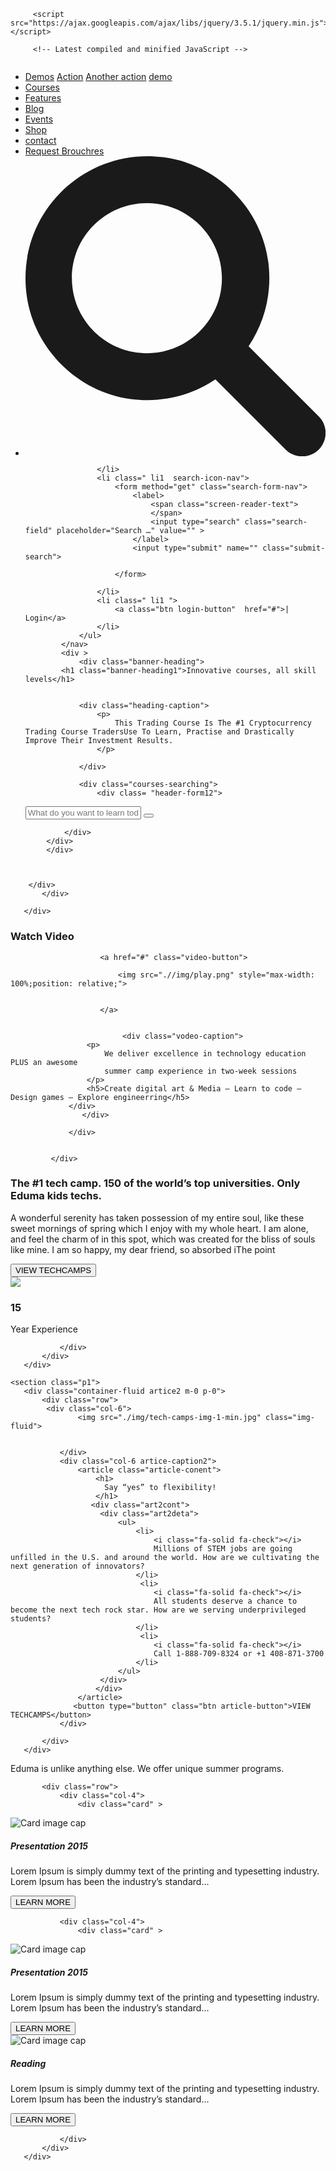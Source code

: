 <!DOCTYPE html>
<html>
<head>
	<meta charset="utf-8">
	<meta name="viewport" content="width=device-width, initial-scale=1">
	<title></title>
	<link rel="dns-prefetch" href="//fonts.googleapis.com">
    <link rel="dns-prefetch" href="//s.w.org">
    <link rel='dns-prefetch' href='//fonts.googleapis.com' />
    <link rel="stylesheet" href="https://cdnjs.cloudflare.com/ajax/libs/font-awesome/4.7.0/css/font-awesome.min.css">
    <link rel="preconnect" href="https://fonts.googleapis.com">
    <link rel="preconnect" href="https://fonts.gstatic.com" crossorigin>
    <link href="https://fonts.googleapis.com/css2?family=Lato:wght@300&family=Titillium+Web&display=swap"
        rel="stylesheet">
        <link href="/your-path-to-fontawesome/css/all.css" rel="stylesheet">
<link rel="stylesheet" href="https://cdnjs.cloudflare.com/ajax/libs/font-awesome/6.0.0-beta3/css/all.min.css" integrity="sha512-Fo3rlrZj/k7ujTnHg4CGR2D7kSs0v4LLanw2qksYuRlEzO+tcaEPQogQ0KaoGN26/zrn20ImR1DfuLWnOo7aBA==" crossorigin="anonymous" referrerpolicy="no-referrer" />
            <link rel="stylesheet" href="https://maxcdn.bootstrapcdn.com/bootstrap/4.0.0/css/bootstrap.min.css" integrity="sha384-Gn5384xqQ1aoWXA+058RXPxPg6fy4IWvTNh0E263XmFcJlSAwiGgFAW/dAiS6JXm" crossorigin="anonymous">

         <script src="https://ajax.googleapis.com/ajax/libs/jquery/3.5.1/jquery.min.js"></script>

         <!-- Latest compiled and minified JavaScript -->
<script src="https://maxcdn.bootstrapcdn.com/bootstrap/3.3.7/js/bootstrap.min.js" integrity="sha384-Tc5IQib027qvyjSMfHjOMaLkfuWVxZxUPnCJA7l2mCWNIpG9mGCD8wGNIcPD7Txa" crossorigin="anonymous"></script>

<link rel="stylesheet" href="https://cdnjs.cloudflare.com/ajax/libs/slick-carousel/1.9.0/slick-theme.min.css" integrity="sha512-17EgCFERpgZKcm0j0fEq1YCJuyAWdz9KUtv1EjVuaOz8pDnh/0nZxmU6BBXwaaxqoi9PQXnRWqlcDB027hgv9A==" crossorigin="anonymous" referrerpolicy="no-referrer" />

<link rel="stylesheet" href="https://cdnjs.cloudflare.com/ajax/libs/slick-carousel/1.9.0/slick.min.css" integrity="sha512-yHknP1/AwR+yx26cB1y0cjvQUMvEa2PFzt1c9LlS4pRQ5NOTZFWbhBig+X9G9eYW/8m0/4OXNx8pxJ6z57x0dw==" crossorigin="anonymous" referrerpolicy="no-referrer" />


<script> 
$(document).ready(function(){
  $("#burger").click(function(){
    $("nav ul").toggle("left");
  });
});
</script>



   <link rel="stylesheet" href="style.css">




</head>
<body>
	
   <section > 
       <div class="container-fluid m-0 p-0  background-banner"> 
            <nav >
                <div class="logo">
                    <img src="./img/logo-techcamp-white.webp" alt="">
                </div>
                <label for="" id="burger">
                    <div class="container" onclick="myFunction(this)">
                         <div class="bar1"></div>
                         <div class="bar2"></div>
                         <div class="bar3"></div>
                       </div>
                </label>
                <ul class="options">
                    <li class=" li1  dropdown">
                        <a class="btn" href="#" class="Active">Demos</a>
                        <span class="dropdown-content">
                            <a class="dropdown-item" href="#">Action</a>
                            <a class="dropdown-item" href="#">Another action</a>
                            <a class="dropdown-item" href="#">demo</a>
                        </span>
                    </li>
                    <li class=" li1 ">
                        <a class="btn"   href="#">Courses</a>
                    </li>
                    <li class=" li1 ">
                        <a class="btn"  href="#">Features</a>
                    </li >
                    <li class=" li1 ">
                        <a class="btn"   href="#">Blog</a>
                    </li>
                    <li class=" li1 ">
                        <a class="btn"  href="#">Events</a>
                    </li>
                    <li class=" li1 ">
                        <a class="btn"  href="#">Shop</a>
                    </li>
                    <li class=" li1 ">
                        <a class="btn"  href="#">contact</a>
                    </li>
                    <li class=" li1 ">
                        <a class="btn1"  href="#">Request Brouchres</a>
                    </li>
                    <li class=" li1 ">
                        <svg aria-hidden="true" focusable="false" data-prefix="fas" data-icon="magnifying-glass" class="svg-inline--fa fa-magnifying-glass" role="img" xmlns="http://www.w3.org/2000/svg" viewBox="0 0 512 512"><path fill="currentColor" d="M500.3 443.7l-119.7-119.7c27.22-40.41 40.65-90.9 33.46-144.7C401.8 87.79 326.8 13.32 235.2 1.723C99.01-15.51-15.51 99.01 1.724 235.2c11.6 91.64 86.08 166.7 177.6 178.9c53.8 7.189 104.3-6.236 144.7-33.46l119.7 119.7c15.62 15.62 40.95 15.62 56.57 0C515.9 484.7 515.9 459.3 500.3 443.7zM79.1 208c0-70.58 57.42-128 128-128s128 57.42 128 128c0 70.58-57.42 128-128 128S79.1 278.6 79.1 208z"></path></svg>
                        
                    </li>
                    <li class=" li1  search-icon-nav">
                        <form method="get" class="search-form-nav">
                            <label>
                                <span class="screen-reader-text">
                                </span>
                                <input type="search" class="search-field" placeholder="Search …" value="" >
                            </label>
                            <input type="submit" name="" class="submit-search">
                            
                        </form>
                        
                    </li>
                    <li class=" li1 ">
                        <a class="btn login-button"  href="#">| Login</a>
                    </li>
                </ul>
            </nav>
            <div >
                <div class="banner-heading">
            <h1 class="banner-heading1">Innovative courses, all skill levels</h1>
           
            
                <div class="heading-caption">
                    <p>
                        This Trading Course Is The #1 Cryptocurrency Trading Course TradersUse To Learn, Practise and Drastically Improve Their Investment Results.
                    </p>

                </div>
                 
                <div class="courses-searching">
                    <div class= "header-form12">
  <form action="#">
    <input type="text" id="header-form" name="firstname" placeholder="What do you want to learn today?..." >
    <button type="submit" class="form-button">
   <i class="fa fa-search" aria-hidden="true"></i>
    </button>
  </form>
</div>
                    
                </div>
            </div>
            </div>


            
        </div>
           </div>

       </div>
</div>
       <div class="watch-video">
                <div class="content">
                    <div class="content-video">
                         <h3>
                                Watch Video
                            </h3>

                        <a href="#" class="video-button">
                            
                            <img src=".//img/play.png" style="max-width: 100%;position: relative;">

                            
                        </a>
                        

                             <div class="vodeo-caption">
                     <p>
                         We deliver excellence in technology education PLUS an awesome
                         summer camp experience in two-week sessions
                     </p>
                     <h5>Create digital art & Media – Learn to code – Design games – Explore engineerring</h5>
                 </div>
                    </div>
                   
                 </div>

                 
             </div>
   </section>


   <section class="p1">
       <div class="container-fluid artice1">
           <div class="row">
               <div class="col-6 artice-caption">
                   <article class="article-conent">
                       <h1>
                           The #1 tech camp. 150 of the world’s top universities. Only Eduma kids techs.
                       </h1>
                       <p>A wonderful serenity has taken possession of my entire soul, like these sweet mornings of spring which I enjoy with my whole heart. I am alone, and feel the charm of in this spot, which was created for the bliss of souls like mine. I am so happy, my dear friend, so absorbed iThe point</p>
                   </article>
                  <button type="button" class="btn article-button">VIEW TECHCAMPS</button>
               </div>
               <div class="col-6">
                   <img src="./img/tech-camps-img-min.jpg" class="img-fluid">
                   <div class="image-info">
                       <div class="title">
                           <h3>15</h3>
                       </div>
                       <div class="decription">
                          Year Experience 
                       </div>
                   </div>

               </div>
           </div>
       </div>
   </section>












    <section class="p1">
       <div class="container-fluid artice2 m-0 p-0">
           <div class="row">
            <div class="col-6">
                   <img src="./img/tech-camps-img-1-min.jpg" class="img-fluid">
                  

               </div>
               <div class="col-6 artice-caption2">
                   <article class="article-conent">
                       <h1>
                         Say “yes” to flexibility!
                       </h1>
                      <div class="art2cont">
                        <div class="art2deta">
                            <ul>
                                <li>
                                    <i class="fa-solid fa-check"></i>
                                    Millions of STEM jobs are going unfilled in the U.S. and around the world. How are we cultivating the next generation of innovators?
                                </li>
                                 <li>
                                    <i class="fa-solid fa-check"></i>
                                    All students deserve a chance to become the next tech rock star. How are we serving underprivileged students?
                                </li>
                                 <li>
                                    <i class="fa-solid fa-check"></i>
                                    Call 1-888-709-8324 or +1 408-871-3700
                                </li>
                            </ul>
                        </div>
                       </div>
                   </article>
                  <button type="button" class="btn article-button">VIEW TECHCAMPS</button>
               </div>
               
           </div>
       </div>
   </section>



   <section>
       <div class="container">
           <div class="row heading5">
               <p>Eduma is unlike anything else. We offer unique summer programs.</p>
           </div>

           <div class="row">
               <div class="col-4">
                   <div class="card" >
  <img class="card-img-top" src="./img/presentation-3-360x280.jpg" alt="Card image cap" class="img-fluid">
  <div class="card-body" >
    <h5 class="card-title">Presentation 2015</h5>
    <p class="card-text">Lorem Ipsum is simply dummy text of the printing and typesetting industry. Lorem Ipsum has been the industry’s standard...</p>
    <button type="button" class="btn article-button">LEARN MORE</button>
  </div>
</div>
</div>

               <div class="col-4">
                   <div class="card" >
  <img class="card-img-top" src="./img/presentation-3-360x280.jpg" alt="Card image cap" class="img-fluid ">
   <div class="card-body">
    <h5 class="card-title">Presentation 2015</h5>
    <p class="card-text">Lorem Ipsum is simply dummy text of the printing and typesetting industry. Lorem Ipsum has been the industry’s standard...</p>
    <button type="button" class="btn article-button">LEARN MORE</button>
  </div>
</div>
</div>


<div class="col-4">
                   <div class="card" >
  <img class="card-img-top" src="./img/book-4-360x280.jpg" alt="Card image cap" class="img-fluid">
  <div class="card-body">
    <h5 class="card-title">Reading</h5>
    <p class="card-text">Lorem Ipsum is simply dummy text of the printing and typesetting industry. Lorem Ipsum has been the industry’s standard...</p>
     <button type="button" class="btn article-button">LEARN MORE</button>
  </div>
</div>
               </div>


               
               </div>
           </div>
       </div>
   </section>
</body>
</html>
